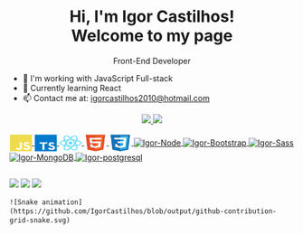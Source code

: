 <h1 align='center'>
  Hi, I'm Igor Castilhos!
  <br/>
  Welcome to my page
  
</h1>

<p align='center'>
  Front-End Developer
</p>

- 🔭 I'm working with JavaScript Full-stack
- 🌱 Currently learning React
- 📫 Contact me at: igorcastilhos2010@hotmail.com

<div align="center">
  <a href="https://github.com/IgorCastilhos">
  <img height="180em" src="https://github-readme-stats.vercel.app/api?username=IgorCastilhos&show_icons=true&theme=tokyonight&include_all_commits=true&count_private=true"/>
  <img height="180em" src="https://github-readme-stats.vercel.app/api/top-langs/?username=IgorCastilhos&layout=compact&langs_count=7&theme=tokyonight"/>
</div>
  
 <div style="display: inline_block"><br>
  <img align="center" alt="Igor-Js" height="30" width="40" src="https://raw.githubusercontent.com/devicons/devicon/master/icons/javascript/javascript-plain.svg">
  <img align="center" alt="Igor-Ts" height="30" width="40" src="https://raw.githubusercontent.com/devicons/devicon/master/icons/typescript/typescript-plain.svg">
  <img align="center" alt="Igor-React" height="30" width="40" src="https://raw.githubusercontent.com/devicons/devicon/master/icons/react/react-original.svg">
  <img align="center" alt="Igor-HTML" height="30" width="40" src="https://raw.githubusercontent.com/devicons/devicon/master/icons/html5/html5-original.svg">
  <img align="center" alt="Igor-CSS" height="30" width="40" src="https://raw.githubusercontent.com/devicons/devicon/master/icons/css3/css3-original.svg">
  <img align="center" alt="Igor-Node" height="30" width="80"
src="https://img.shields.io/badge/Node.js-43853D?style=for-the-badge&logo=node.js&logoColor=white">
  <img align="center" alt="Igor-Bootstrap" height="30" width="80"
src="https://img.shields.io/badge/Bootstrap-563D7C?style=for-the-badge&logo=bootstrap&logoColor=white">
  <img align="center" alt="Igor-Sass" height="30" width="80"
src="https://img.shields.io/badge/Sass-CC6699?style=for-the-badge&logo=sass&logoColor=white">
  <img align="center" alt="Igor-MongoDB" height="30" width="80"
src="https://img.shields.io/badge/MongoDB-4EA94B?style=for-the-badge&logo=mongodb&logoColor=white">   
  <img align="center" alt="Igor-postgresql" height="30" width="80"
src="https://img.shields.io/badge/PostgreSQL-316192?style=for-the-badge&logo=postgresql&logoColor=white">   
 </div>
  
  ##
  
  <div>
  <a href="https://www.instagram.com/igor_castilhoss/" target="_blank"><img src="https://img.shields.io/badge/-Instagram-%23E4405F?style=for-the-badge&logo=instagram&logoColor=white" target="_blank"></a>
  <a href = "mailto:igorcastilhos2010@hotmail.com"><img src="https://img.shields.io/badge/Microsoft_Outlook-0078D4?style=for-the-badge&logo=microsoft-outlook&logoColor=white" target="_blank"></a>
  <a href="https://www.linkedin.com/in/igor-p-25525788/" target="_blank"><img src="https://img.shields.io/badge/-LinkedIn-%230077B5?style=for-the-badge&logo=linkedin&logoColor=white" target="_blank"></a> 
    
    ![Snake animation](https://github.com/IgorCastilhos/blob/output/github-contribution-grid-snake.svg)
    
  </div>
